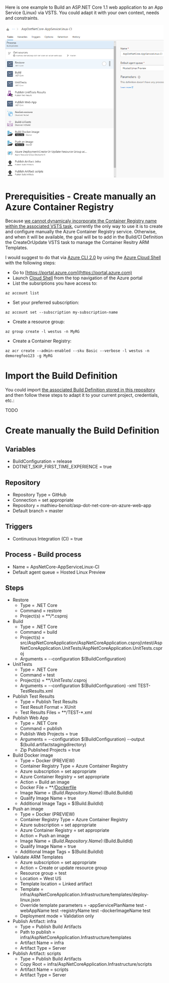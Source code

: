 Here is one example to Build an ASP.NET Core 1.1 web application to an App Service (Linux) via VSTS. You could adapt it with your own context, needs and constraints.

![Build Overview](/docs/imgs/AspDotNetCore-AppServiceLinux-CI.PNG)

# Prerequisities - Create manually an Azure Container Registry

Because [we cannot dynamicaly incorporate the Container Registry name within the associated VSTS task](https://blogs.msdn.microsoft.com/devops/2017/06/09/deploying-applications-to-azure-container-service/#comment-90545), currently the only way to use it is to create and configure manually the Azure Container Registry service. Otherwise, and when it will be available, the goal will be to add in the Build/CI Definition the CreateOrUpdate VSTS task to manage the Container Resitry ARM Templates.

I would suggest to do that via [Azure CLI 2.0](https://aka.ms/azcli-docs) by using the [Azure Cloud Shell](https://azure.microsoft.com/en-us/features/cloud-shell/) with the following steps:

- Go to [https://portal.azure.com](https://portal.azure.com)
- Launch [Cloud Shell](https://docs.microsoft.com/en-us/azure/cloud-shell/quickstart) from the top navigation of the Azure portal
- List the subsriptions you have access to:
```
az account list
```
- Set your preferred subscription:
```
az account set --subscription my-subscription-name
```
- Create a resource group:
```
az group create -l westus -n MyRG
```
- Create a Container Registry:
```
az acr create --admin-enabled --sku Basic --verbose -l westus -n demoregfoo123 -g MyRG 
```

# Import the Build Definition

You could import [the associated Build Definition stored in this repository](/vsts/ApsNetCore-AppServiceLinuxs-CI.json) and then follow these steps to adapt it to your current project, credentials, etc.:

TODO

# Create manually the Build Definition

## Variables
- BuildConfiguration = release
- DOTNET_SKIP_FIRST_TIME_EXPERIENCE = true

## Repository
- Repository Type = GitHub
- Connection = set appropriate
- Repository = mathieu-benoit/asp-dot-net-core-on-azure-web-app
- Default branch = master

## Triggers
- Continuous Integration (CI) = true

## Process - Build process
- Name = ApsNetCore-AppServiceLinux-CI
- Default agent queue = Hosted Linux Preview

## Steps 
- Restore
  - Type = .NET Core
  - Command = restore
  - Project(s) = **/*.csproj
- Build
  - Type = .NET Core
  - Command = build
  - Project(s) = src/AspNetCoreApplication/AspNetCoreApplication.csproj\ntest/AspNetCoreApplication.UnitTests/AspNetCoreApplication.UnitTests.csproj
  - Arguments = --configuration $(BuildConfiguration)
- UnitTests
  - Type = .NET Core
  - Command = test
  - Project(s) = **/*UnitTests/*.csproj
  - Arguments = --configuration $(BuildConfiguration) -xml TEST-TestResults.xml
- Publish Test Results
  - Type = Publish Test Results
  - Test Result Format = XUnit
  - Test Results Files = **/TEST-*.xml
- Publish Web App
  - Type = .NET Core
  - Command = publish
  - Publish Web Projects = true
  - Arguments = --configuration $(BuildConfiguration) --output $(build.artifactstagingdirectory)
  - Zip Published Projects = true
- Build Docker image
  - Type = Docker (PREVIEW)
  - Container Registry Type = Azure Container Registry
  - Azure subscription = set appropriate
  - Azure Container Registry = set appropriate
  - Action = Build an image
  - Docker File = **/[Dockerfile](../../src/AspNetCoreApplication/Dockerfile)
  - Image Name = $(Build.Repository.Name):$(Build.BuildId)
  - Qualify Image Name = true
  - Additional Image Tags = $(Build.BuildId)
- Push an image
  - Type = Docker (PREVIEW)
  - Container Registry Type = Azure Container Registry
  - Azure subscription = set appropriate
  - Azure Container Registry = set appropriate
  - Action = Push an image
  - Image Name = $(Build.Repository.Name):$(Build.BuildId)
  - Qualify Image Name = true
  - Additional Image Tags = $(Build.BuildId)
- Validate ARM Templates
  - Azure subscription = set appropriate
  - Action = Create or update resource group
  - Resource group = test
  - Location = West US
  - Template location = Linked artifact
  - Template = infra/AspNetCoreApplication.Infrastructure/templates/deploy-linux.json
  - Override template parameters = -appServicePlanName test -webAppName test -registryName test -dockerImageName test
  - Deployment mode = Validation only
- Publish Artifact: infra
  - Type = Publish Build Artifacts
  - Path to publish = infra/AspNetCoreApplication.Infrastructure/templates
  - Artifact Name = infra
  - Artifact Type = Server
- Publish Artifact: scripts
  - Type = Publish Build Artifacts
  - Copy Root = infra/AspNetCoreApplication.Infrastructure/scripts
  - Artifact Name = scripts
  - Artifact Type = Server
